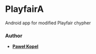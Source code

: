 # PlayfairA
Android app for modified Playfair chypher

### Author
* **[Paweł Kopel](https://github.com/PKopel)**
